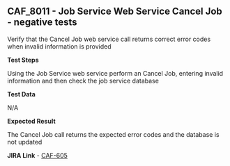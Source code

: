 ## CAF_8011 - Job Service Web Service Cancel Job - negative tests ##

Verify that the Cancel Job web service call returns correct error codes when invalid information is provided

**Test Steps**

Using the Job Service web service perform an Cancel Job, entering invalid information and then check the job service database

**Test Data**

N/A

**Expected Result**

The Cancel Job call returns the expected error codes and the database is not updated

**JIRA Link** - [CAF-605](https://jira.autonomy.com/browse/CAF-605)
